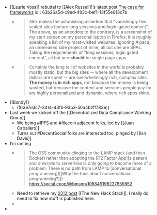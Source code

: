 - [[Laurie Voss]] rebuttal to [[Alex Russell]]’s latest post [The case for frameworks](https://seldo.com/posts/the_case_for_frameworks)
  id:: 63b26a5d-c9ed-483c-bef1-13f55e613c7b
	- > Alex makes the astonishing assertion that "vanishingly few scaled sites feature long sessions and login-gated content". The above, as an anecdote to the contrary, is a screenshot of my start screen on my personal laptop in Firefox; it is roughly speaking a list of my most-visited websites. Ignoring Alpaca, an unreleased side project of mine, all but one are SPAs. Taking the requirements of "long sessions, login gated content", all but one **should** be single page apps.
	- > Certainly the long tail of websites in the world is probably mostly static, but the big sites -- where all the development dollars are spent -- are overwhelmingly rich, complex sites. **The money is in rich apps**, not because the money is being wasted, but because the content and services people pay for are highly personalized and dynamic, where rich apps shine.
- [[Bondy]]
	- ((63e7d3c7-3414-43fb-93b3-50a4b2ff783e))
- Last week we kicked off the [[Decentralized Data Compliance Working Group]]
	- We being #IPFS and #filecoin adjacent folks, led by [[Juan Caballero]]
	- Turns out #DecentSocial folks are interested too, pinged by [[Ian Davis]]
- I’m ranting
	- > The OSS community clinging to the LAMP stack (and then Docker) rather than adopting the [[12 Factor App]]s pattern and onwards to serverless is only going to become more of a problem.
	  There is no path from LAMP to [conversational programming]([[Why the fuss about conversational programming?]])
	  https://social.coop/@bmann/109845198227859852
	- Need to retrieve my [2012 post](https://2022.bmannconsulting.com/blog/2012/05/27/new-hack-stack/) [[The New Hack Stack]]. I really do need to fix how stuff is published here.
	-
-